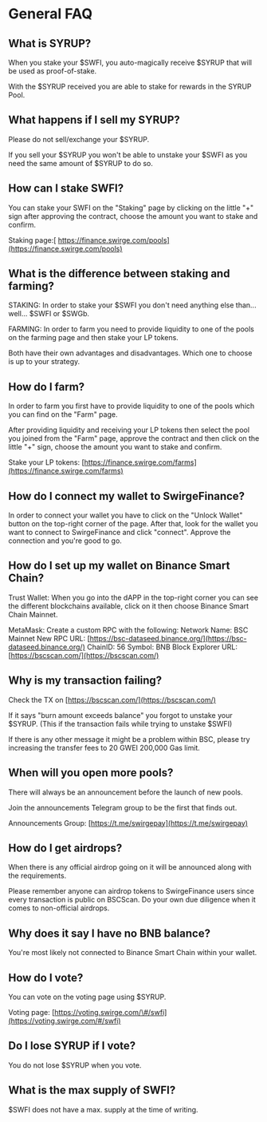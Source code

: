 # General FAQ

## What is SYRUP? <a id="what-is-syrup"></a>

When you stake your $SWFI, you auto-magically receive $SYRUP that will be used as proof-of-stake.

With the $SYRUP received you are able to stake for rewards in the SYRUP Pool.

## What happens if I sell my SYRUP?

Please do not sell/exchange your $SYRUP.

If you sell your $SYRUP you won't be able to unstake your $SWFI as you need the same amount of $SYRUP to do so.

## How can I stake SWFI? <a id="how-can-i-stake-cake"></a>

You can stake your SWFI on the "Staking" page by clicking on the little "+" sign after approving the contract, choose the amount you want to stake and confirm.

Staking page:[ https://finance.swirge.com/pools](https://finance.swirge.com/pools)

## What is the difference between staking and farming?

STAKING: In order to stake your $SWFI you don't need anything else than... well... $SWFI or $SWGb.

FARMING: In order to farm you need to provide liquidity to one of the pools on the farming page and then stake your LP tokens.

Both have their own advantages and disadvantages. Which one to choose is up to your strategy.

## How do I farm?

In order to farm you first have to provide liquidity to one of the pools which you can find on the "Farm" page.

After providing liquidity and receiving your LP tokens then select the pool you joined from the "Farm" page, approve the contract and then click on the little "+" sign, choose the amount you want to stake and confirm.

Stake your LP tokens: [https://finance.swirge.com/farms](https://finance.swirge.com/farms)

## How do I connect my wallet to SwirgeFinance?

In order to connect your wallet you have to click on the "Unlock Wallet" button on the top-right corner of the page. After that, look for the wallet you want to connect to SwirgeFinance and click "connect". Approve the connection and you're good to go.

## How do I set up my wallet on Binance Smart Chain?

Trust Wallet: When you go into the dAPP in the top-right corner you can see the different blockchains available, click on it then choose Binance Smart Chain Mainnet.

MetaMask: Create a custom RPC with the following: Network Name: BSC Mainnet New RPC URL: [https://bsc-dataseed.binance.org/](https://bsc-dataseed.binance.org/) ChainID: 56 Symbol: BNB Block Explorer URL: [https://bscscan.com/](https://bscscan.com/)

## Why is my transaction failing?

Check the TX on [https://bscscan.com/](https://bscscan.com/)

If it says "burn amount exceeds balance" you forgot to unstake your $SYRUP. \(This if the transaction fails while trying to unstake $SWFI\)

If there is any other message it might be a problem within BSC, please try increasing the transfer fees to 20 GWEI 200,000 Gas limit.

## When will you open more pools?

There will always be an announcement before the launch of new pools.

Join the announcements Telegram group to be the first that finds out.

Announcements Group: [https://t.me/swirgepay](https://t.me/swirgepay)

## How do I get airdrops?

When there is any official airdrop going on it will be announced along with the requirements.

Please remember anyone can airdrop tokens to SwirgeFinance users since every transaction is public on BSCScan. Do your own due diligence when it comes to non-official airdrops.

## Why does it say I have no BNB balance?

You're most likely not connected to Binance Smart Chain within your wallet.

## How do I vote?

You can vote on the voting page using $SYRUP.

Voting page: [https://voting.swirge.com/\#/swfi](https://voting.swirge.com/#/swfi)

## Do I lose SYRUP if I vote?

You do not lose $SYRUP when you vote.

## What is the max supply of SWFI?

$SWFI does not have a max. supply at the time of writing.

